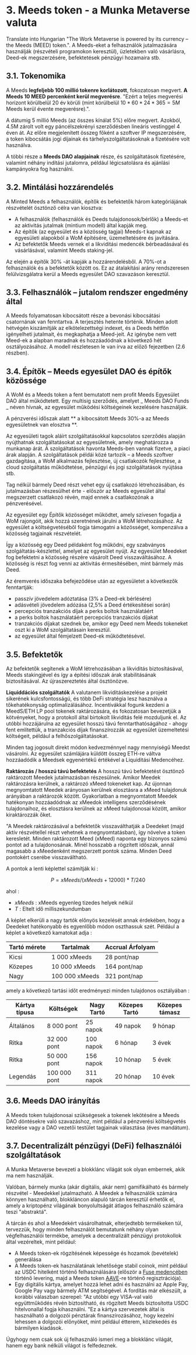 # 3. Meeds token - a Munka Metaverse valuta

Translate into Hungarian "The Work Metaverse is powered by its currency – the Meeds (MEED) token.". A Meeds-eket a felhasználók jutalmazására használják (részvételi programokon keresztül), üzletekben való vásárlásra, Deed-ek megszerzésére, befektetések pénzügyi hozamaira stb.

## 3.1. Tokenomika

A Meeds **legfeljebb 100 millió tokenre korlátozott**, fokozatosan megvert. **A Meeds 10 MEED percenként kerül megverésre**. "Ezért a teljes megverési horizont körülbelül 20 év körüli (mint körülbelül $10*60*24*365 = 5M$ Meeds kerül évente megverésre).".

A dátumig 5 millió Meeds (az összes kínálat 5%) előre megvert. Azokból, 4.5M zárolt volt egy páncélszekrényi szerződésben lineáris vestinggel 4 éven át. Az előre megjelenített összeg főként a szoftver IP megszerzésére, a token kibocsátás jogi díjainak és tárhelyszolgáltatásoknak a fizetésére volt használva.

A többi része a __Meeds DAO alapjainak__ része, és szolgáltatások fizetésére, valamint néhány indítási jutalomra, például légicsatolásra és ajánlási kampányokra fog használni.


## 3.2. Mintálási hozzárendelés

A Minted Meeds a felhasználók, építők és befektetők három kategóriájának részvételét ösztönző célra van kiosztva:

- A felhasználók (felhasználók és Deeds tulajdonosok/bérlők) a Meeds-et az aktivitás jutalmak (mintium modell) által kapják meg.
- Az építők (az egyesület és a közösség tagjai) Meeds-t kapnak az egyesületi alapokból a WoM építésére, üzemeltetésére és javítására.
- Az befektetők Meeds vernek el a likviditási medencék bérbeadásával és vásárlásával, valamint Meeds staking-jel.

Az elején a építők 30% -át kapják a hozzárendelésből. A 70%-ot a felhasználók és a befektetők között os. Ez az átalakítási arány rendszeresen felülvizsgálatra kerül a Meeds egyesület DAO szavazáson keresztül.

## 3.3. Felhasználók – jutalom rendszer engedmény által

A Meeds folyamatosan kibocsátott része a bevonási kibocsátási csatornának van fenntartva. A terjesztés hetente történik. Minden adott hétvégén kiszámítják az elkötelezettségi indexet, és a Deeds hétfőn igényelheti jutalmait, és megkaphatja a Meed-jeit. Az igénybe nem vett Meed-ek a alapban maradnak és hozzáadódnak a következő hét osztályozásához. A modell részletesen le van írva az előző fejezetben (2.6 részben).

## 3.4. Építők – Meeds egyesület DAO és építők közössége

A WoM és a Meeds token a fent bemutatott nem profit Meeds Egyesület DAO által működtetett. Egy multisig szerződés, amelyet _ Meeds DAO Funds _ néven hívnak, az egyesület működési költségeinek kezelésére használják.

A pénzverési időszak alatt ** a kibocsátott Meeds 30%-a az Meeds egyesületnek van elosztva **.

Az egyesületi tagok aláírt szolgáltatásokkal kapcsolatos szerződés alapján nyújthatnak szolgáltatásokat az egyesületnek, amely meghatározza a munkanap árát. A szolgáltatások havonta Meeds-ben vannak fizetve, a piaci árak alapján. A szolgáltatások példái közé tartozik – a Meeds szoftver gazdagítása, a WoM alkalmazás fejlesztése, új csatlakozók fejlesztése, a cloud szolgáltatás működtetése, pénzügyi és jogi szolgáltatások nyújtása stb.

Tag nélkül bármely Deed részt vehet egy új csatlakozó létrehozásában, és jutalmazásban részesülhet érte - először az Meeds egyesület által megszerzett csatlakozó révén, majd ennek a csatlakozónak a pénzverésével.

Az egyesület egy Építők közösséget működtet, amely szívesen fogadja a WoM rajongóit, akik hozzá szeretnének járulni a WoM létrehozásához. Az egyesület a költségvetéséből fogja támogatni a közösséget, kompenzálva a közösség tagjainak részvételét.

Így a közösség egy Deed példaként fog működni, egy szabványos szolgáltatás-készlettel, amelyet az egyesület nyújt. Az egyesület Meedeket fog befektetni a közösség részére vásárolt Deed visszaváltásához. A közösség is részt fog venni az aktivitás érmesítésében, mint bármely más Deed.

Az éremverés időszaka befejeződése után az egyesületet a következők fenntartják:

- passzív jövedelem adóztatása (3% a Deed-ek bérlésére)
- adásvételi jövedelem adózása (2,5% a Deed értékesítései során)
- percepciós tranzakciós díjak a perks boltok használatáért
- a perks boltok használatáért percepciós tranzakciós díjakat
- tranzakciós díjakat szednek be, amikor egy Deed nem Meeds tokeneket oszt ki a WoM szolgáltatásain keresztül.
- az egyesület által fémjelzett Deed-ek működtetésével.


## 3.5. Befektetők

Az befektetők segítenek a WoM létrehozásában a likviditás biztosításával, Meeds stakingjével és így a építési időszak árak stabilitásának biztosításával. Az újraszereztetés által ösztönözve.

**Liquiddációs szolgáltatók** A valutanem likviditáskezelése a projekt sikerének kulcsfontosságú, és több DeFi stratégia lesz használva a tőkehatékonyság optimalizálásához. Incentívákkal fogunk kezdeni a MeedS/ETH LP pool tokenek raktározására, és fokozatosan bevezetjük a kötvényeket, hogy a protokoll által birtokolt likviditás felé mozduljunk el. Az utóbbi hozzájárulna az egyesület hosszú távú fenntarthatóságához - ahogy fent említettük, a tranzakciós díjak finanszírozzák az egyesület üzemeltetési költségeit, például a felhőszolgáltatásokat.

Minden tag jogosult direkt módon kedvezménnyel nagy mennyiségű Meedst vásárolni. Az egyesület számlájára küldött összeg ETH-re váltva hozzáadódik a Meedsek egyenértékű értékével a Liquiditási Medencéhez.

**Raktározás / hosszú távú befektetés** A hosszú távú befektetést ösztönző raktározott Meedek jutalmazásban részesülnek. Amikor Meedek raktározásra kerülnek, a raktározó xMeed tokeneket kap. Az újonnan megnyomtatott Meedek arányosan kerülnek elosztásra a xMeed tulajdonuk arányában a raktározók között. Gyakorlatban a megnyomtatott Meedek hatékonyan hozzáadódnak az xMeedok intelligens szerződésének tulajdonaihoz, és elosztásra kerülnek az xMeed tulajdonosai között, amikor kiraktározzák őket.

"A Meedek raktározásával a befektetők visszaválthatják a Deedeket (majd aktív részvétellel részt vehetnek a megnyomtatásban), így növelve a token keresletét. Minden raktározott Meed (xMeed) naponta egy bizonyos számú pontot ad a tulajdonosának. Minél hosszabb a rögzített időszak, annál magasabb a xMeedenként megszerzett pontok száma. Minden Deed pontokért cserébe visszaváltható.

A pontok a lenti képlettel számítják ki :

 $$ P = xMeeds / (xMeeds + 12000) * T / 240 $$

 ahol :

- $xMeeds$ : xMeeds egyenleg tizedes helyek nélkül
- $T$ : Eltelt idő milliszekundumban

A képlet elkerüli a nagy tartók előnyös kezelését annak érdekében, hogy a Deedeket hatékonyabb és egyenlőbb módon oszthassuk szét. Például a képlet a következő kamatokat adja :

| **Tartó mérete** | **Tartalmak**  | **Accrual Árfolyam** |
| ---------------- | -------------- | -------------------- |
| Kicsi            | 1 000 xMeeds   | 28 pont/nap          |
| Közepes          | 10 000 xMeeds  | 164 pont/nap         |
| Nagy             | 100 000 xMeeds | 321 pont/nap         |


amely a következő tartási időt eredményezi minden tulajdonos osztályában :

| **Kártya típusa** | **Költségek** | **Nagy Tartó** | **Közepes Tartó** | **Közepes támasz** |
| ----------------- | ------------- | -------------- | ----------------- | ------------------ |
| Általános         | 8 000 pont    | 25 napok       | 49 napok          | 9 hónap            |
| Ritka             | 32 000 pont   | 100 napok      | 6 hónap           | 3 évek             |
| Ritka             | 50 000 pont   | 156 napok      | 10 hónap          | 5 évek             |
| Legendás          | 100 000 pont  | 311 napok      | 20 hónap          | 10 évek            |

## 3.6. Meeds DAO irányítás

A Meeds token tulajdonosai szükségesek a tokenek lekötésére a Meeds DAO döntésekre való szavazáshoz, mint például a pénzverési költségvetés kezelése vagy a DAO vezetői testület tagjainak választása (éves mandátum).

## 3.7. Decentralizált pénzügyi (DeFi) felhasználói szolgáltatások

A Munka Metaverse bevezeti a blokklánc világát sok olyan embernek, akik ma nem használják.

Valóban, bármely munka (akár digitális, akár nem) gamifikálható és bármely részvétel - Meedekkel jutalmazható. A Meedek a felhasználók számára könnyen használható, blokkláncon alapuló tárcán keresztül érhetők el, amely a kriptopénz világának bonyolultságát átlagos felhasználó számára teszi "abstraktá".

A tárcán és ahol a Meedekért vásárolhatnak, elterjedtebb termékeken túl, tervezzük, hogy minden felhasználót bemutatunk néhány olyan végfelhasználói termékbe, amelyek a decentralizált pénzügyi protokollok által vezéreltek, mint például:

- A Meeds token-ek rögzítésének képessége és hozamok (bevételek) generálása
- A Meeds token-ek használatának lehetősége stabil coinok, mint például az USDC hitelként történő felhasználására (először a [Fuse medencében](https://app.rari.capital/fuse) történő levering, majd a Meeds token [AAVE](https://aave.com/)-re történő regisztrációja).
- Egy digitális kártya, amelyet hozzá lehet adni és használni az Apple Pay, Google Pay vagy bármely ATM segítségével. A fordítás már elkészült, a korábbi válaszban szerepel: "Az utóbbi egy VISA-val való együttműködés révén biztosítható, és rögzített Meeds biztosította USDC hitelvonallal fogja kihasználni. "Ez a kártya szervezetek által is használható a dolgozói pénztárak finanszírozásához, hogy kezelni lehessen a dolgozói előnyöket, mint például étterem, közlekedés és bármilyen kiadások.

Úgyhogy nem csak sok új felhasználó ismeri meg a blokklánc világát, hanem egy bank nélküli világot is felfedeznek.

 
